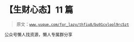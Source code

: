 # 【生财心态】11 篇

> 原文：[`www.yuque.com/for_lazy/thfiu8/bu91cvlool9rc5zt`](https://www.yuque.com/for_lazy/thfiu8/bu91cvlool9rc5zt)

<ne-p id="u55566ce5" data-lake-id="u55566ce5"><ne-text id="u817d3d63">公众号懒人找资源，懒人专属群分享</ne-text></ne-p>